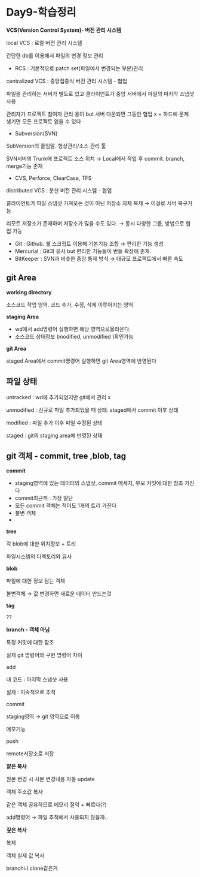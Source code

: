 # Day9-학습정리

**VCS(Version Control System)- 버전 관리 시스템**

local VCS : 로컬 버전 관리 시스템 

간단한 db를 이용해서 파일의 변경 정보 관리

- RCS : 기본적으로 patch set(파일에서 변경되는 부분)관리

centralized VCS : 중앙집중식 버전 관리 시스템 - 협업

파일을 관리하는 서버가 별도로 있고 클라이언트가 중앙 서버에서 파일의 마지막 스냅샷 사용

관리자가 프로젝트 참여자 관리 용이 but 서버 다운되면 그동안 협업 x + 하드에 문제 생기면 모든 프로젝트 잃을 수 있다

- Subversion(SVN)

SubVersion의 줄임말. 형상관리/소스 관리 툴

SVN서버의 Trunk에 프로젝트 소스 위치 → Local에서 작업 후 commit. branch, merge기능 존재

- CVS, Perforce, ClearCase, TFS

distributed VCS : 분산 버전 관리 시스템 - 협업

클라이언트가 파일 스냅샷 가져오는 것이 아닌 저장소 자체 복제 → 이걸로 서버 복구가능

리모트 저장소가 존재하며 저장소가 많을 수도 있다. → 동시 다양한 그룹, 방법으로 협업 가능

- Git : Github. 쉘 스크립트 이용해 기본기능 조합 → 편리한 기능 생성
- Mercurial : Git과 유사 but 편리한 기능들이 번들 확장에 존재.
- BitKeeper : SVN과 비슷한 중앙 통제 방식 → 대규모 프로젝트에서 빠른 속도

## **git Area**

**working directory**

소스코드 작업 영역. 코드 추가, 수정, 삭제 이루어지는 영역

**staging Area**

- wd에서 add명령어 실행하면 해당 영역으로올라온다.
- 소스코드 상태정보 (modified, unmodified )확인가능

**git Area**

staged Area에서 commit명령어 실행하면 git Area영역에 반영된다

## **파일 상태**

untracked : wd에 추가되었지만 git에서 관리 x

unmodified : 신규로 파일 추가되었을 때 상태. staged에서 commit 이후 상태

modified : 파일 추가 이후 파일 수정된 상태

staged : git의 staging area에 반영된 상태

## **git 객체 - commit, tree ,blob, tag**

**commit**

- staging영역에 있는 데이터의 스냅샷, commit 메세지, 부모 커밋에 대한 참조 가진다
- commit최근꺼 : 가장 말단
- 모든 commit 객체는 적어도 1개의 트리 가진다
- 불변 객체
- 

**tree**

각 blob에 대한 위치정보 + 트리

파일시스템의 디렉토리와 유사

**blob**

파일에 대한 정보 담는 객체

불변객체 → 값 변경하면 새로운 데이터 만드는것

**tag**

??

**branch - 객체 아님**

특정 커밋에 대한 참조

실제 git 명령어와 구현 명령어 차이

add

내 코드 : 마지막 스냅샷 사용

실제 : 지속적으로 추적

commit 

staging영역 → git 영역으로 이동

메모기능

push

remote저장소로 저장

**얕은 복사**

원본 변경 시 사본 변경내용 자동 update

객체 주소값 복사

같은 객체 공유하므로 메모리 절약 + 빠르다(?)

add명령어 → 파일 추적에서 사용되지 않을까..

**깊은 복사**

복제

객체 실제 값 복사

branch나 clone같은거